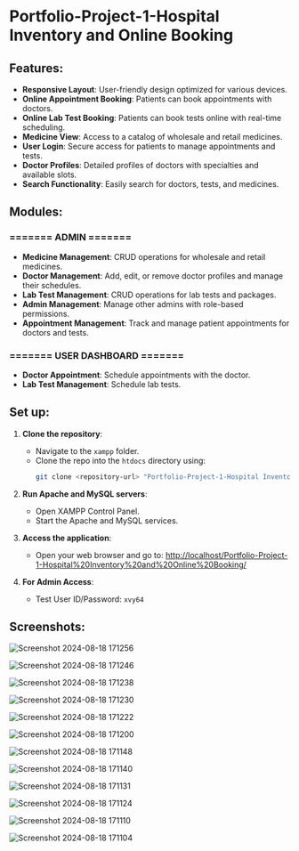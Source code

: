 # Portfolio-Project-1-Hospital Inventory and Online Booking



## Features:

- **Responsive Layout**: User-friendly design optimized for various devices.
- **Online Appointment Booking**: Patients can book appointments with doctors.
- **Online Lab Test Booking**: Patients can book tests online with real-time scheduling.
- **Medicine View**: Access to a catalog of wholesale and retail medicines.
- **User Login**: Secure access for patients to manage appointments and tests.
- **Doctor Profiles**: Detailed profiles of doctors with specialties and available slots.
- **Search Functionality**: Easily search for doctors, tests, and medicines.

## Modules:

### ======= ADMIN =======

- **Medicine Management**: CRUD operations for wholesale and retail medicines.
- **Doctor Management**: Add, edit, or remove doctor profiles and manage their schedules.
- **Lab Test Management**: CRUD operations for lab tests and packages.
- **Admin Management**: Manage other admins with role-based permissions.
- **Appointment Management**: Track and manage patient appointments for doctors and tests.
  
### ======= USER DASHBOARD =======

- **Doctor Appointment**: Schedule appointments with the doctor.
- **Lab Test Management**: Schedule lab tests.

## Set up:

1. **Clone the repository**:
   - Navigate to the `xampp` folder.
   - Clone the repo into the `htdocs` directory using:
     ```bash
     git clone <repository-url> "Portfolio-Project-1-Hospital Inventory and Online Booking"
     ```

2. **Run Apache and MySQL servers**:
   - Open XAMPP Control Panel.
   - Start the Apache and MySQL services.

3. **Access the application**:
   - Open your web browser and go to: 
     [http://localhost/Portfolio-Project-1-Hospital%20Inventory%20and%20Online%20Booking/](http://localhost/Portfolio-Project-1-Hospital%20Inventory%20and%20Online%20Booking/)

4. **For Admin Access**:
   - Test User ID/Password: `xvy64`
  
## Screenshots:

![Screenshot 2024-08-18 171256](https://github.com/user-attachments/assets/2ef1663d-2b28-45c8-a286-c20efbbb733c)

![Screenshot 2024-08-18 171246](https://github.com/user-attachments/assets/1bac1ef6-47be-40f6-a47e-6688e7843802)

![Screenshot 2024-08-18 171238](https://github.com/user-attachments/assets/643611c4-ad65-4500-b010-2a1d7252e412)

![Screenshot 2024-08-18 171230](https://github.com/user-attachments/assets/ecdfadfe-bf34-4f33-9dfe-fe4fc4c4a344)

![Screenshot 2024-08-18 171222](https://github.com/user-attachments/assets/5d58bd09-fee0-47be-9bfe-4c8e3b6d9717)

![Screenshot 2024-08-18 171200](https://github.com/user-attachments/assets/3e069744-4b25-40fe-89e6-30cf20bd487c)

![Screenshot 2024-08-18 171148](https://github.com/user-attachments/assets/4b31c708-5622-48bb-b87c-e75115a426de)

![Screenshot 2024-08-18 171140](https://github.com/user-attachments/assets/1e7b8baf-336c-4f42-a629-05744e30cf3c)

![Screenshot 2024-08-18 171131](https://github.com/user-attachments/assets/a9d9c738-6a3b-4d42-9e96-5645c5fb892d)

![Screenshot 2024-08-18 171124](https://github.com/user-attachments/assets/0da3a1f8-710a-4d69-af5b-43e352d0ed79)

![Screenshot 2024-08-18 171110](https://github.com/user-attachments/assets/da7971d4-03a4-4d73-a060-aaf8b6d508d0)

![Screenshot 2024-08-18 171104](https://github.com/user-attachments/assets/6a6d1bd5-969d-4b7f-aa06-911b07d641dc)
